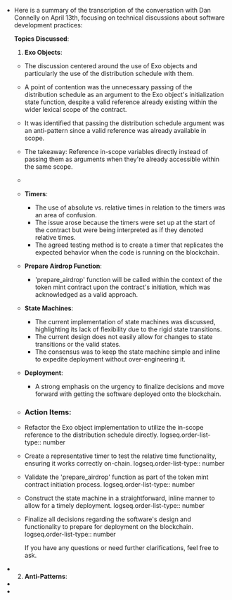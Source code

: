 - Here is a summary of the transcription of the conversation with Dan Connelly on April 13th, focusing on technical discussions about software development practices:
  
  **Topics Discussed**:
  
  1. **Exo Objects**:
	- The discussion centered around the use of Exo objects and particularly the use of the distribution schedule with them.
	- A point of contention was the unnecessary passing of the distribution schedule as an argument to the Exo object's initialization state function, despite a valid reference already existing within the wider lexical scope of the contract.
	- It was identified that passing the distribution schedule argument was an anti-pattern since a valid reference was already available in scope.
	- The takeaway: Reference in-scope variables directly instead of passing them as arguments when they're already accessible within the same scope.
	-
	- **Timers**:
		- The use of absolute vs. relative times in relation to the timers was an area of confusion.
		- The issue arose because the timers were set up at the start of the contract but were being interpreted as if they denoted relative times.
		- The agreed testing method is to create a timer that replicates the expected behavior when the code is running on the blockchain.
	- **Prepare Airdrop Function**:
		- 'prepare_airdrop' function will be called within the context of the token mint contract upon the contract's initiation, which was acknowledged as a valid approach.
	- **State Machines**:
		- The current implementation of state machines was discussed, highlighting its lack of flexibility due to the rigid state transitions.
		- The current design does not easily allow for changes to state transitions or the valid states.
		- The consensus was to keep the state machine simple and inline to expedite deployment without over-engineering it.
	- **Deployment**:
		- A strong emphasis on the urgency to finalize decisions and move forward with getting the software deployed onto the blockchain.
	- ### **Action Items**:
	- Refactor the Exo object implementation to utilize the in-scope reference to the distribution schedule directly.
	  logseq.order-list-type:: number
	- Create a representative timer to test the relative time functionality, ensuring it works correctly on-chain.
	  logseq.order-list-type:: number
	- Validate the 'prepare_airdrop' function as part of the token mint contract initiation process.
	  logseq.order-list-type:: number
	- Construct the state machine in a straightforward, inline manner to allow for a timely deployment.
	  logseq.order-list-type:: number
	- Finalize all decisions regarding the software's design and functionality to prepare for deployment on the blockchain.
	  logseq.order-list-type:: number
	  
	  If you have any questions or need further clarifications, feel free to ask.
- 2. **Anti-Patterns**:
-
-